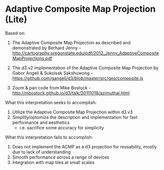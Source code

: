 Adaptive Composite Map Projection (Lite)
=======

Based on:

1. The Adaptive Composite Map Projection as described and demonstrated
by Berhard Jenny - http://cartography.oregonstate.edu/pdf/2012_Jenny_AdaptiveCompositeMapProjections.pdf

2. The d3.v2 implementation of the Adaptive Composite Map Projection
by Gabor Angeli & Sukolsak Sakshuwong - https://github.com/gangeli/d3/blob/master/src/geo/composite.js

3. Zoom & pan code from Mike Bostock - http://mbostock.github.io/d3/talk/20111018/azimuthal.html

What this interpretation seeks to accomplish:
1. Utilize the Adaptive Composite Map Projection within d3.v3
2. Simplify/optomize the description and implementation for fast performance and aesthetics
    - i.e. sacrifice some accuracy for simplicity

What this interpretation fails to accomplish:
1. Does not implement the ACMP as a d3 projection for reusability, mostly due to 
  lack of understanding
2. Smooth performance across a range of devices
3. Integration with map tiles at small scales